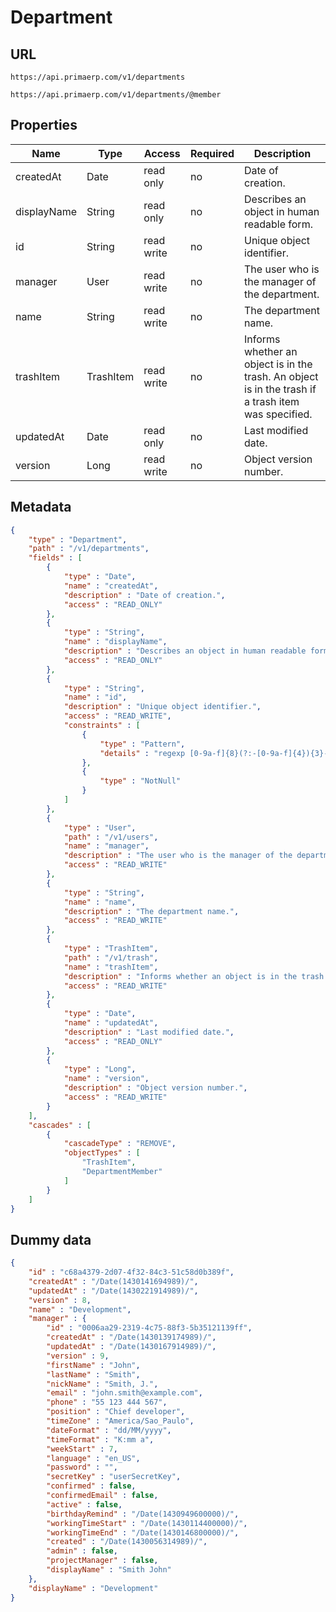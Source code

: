 Department
==

## URL

	https://api.primaerp.com/v1/departments

	https://api.primaerp.com/v1/departments/@member

## Properties

| Name        | Type      | Access     | Required | Description                                                                                         |
|-------------|-----------|------------|----------|-----------------------------------------------------------------------------------------------------|
| createdAt   | Date      | read only  | no       | Date of creation.                                                                                   |
| displayName | String    | read only  | no       | Describes an object in human readable form.                                                         |
| id          | String    | read write | no       | Unique object identifier.                                                                           |
| manager     | User      | read write | no       | The user who is the manager of the department.                                                      |
| name        | String    | read write | no       | The department name.                                                                                |
| trashItem   | TrashItem | read write | no       | Informs whether an object is in the trash. An object is in the trash if a trash item was specified. |
| updatedAt   | Date      | read only  | no       | Last modified date.                                                                                 |
| version     | Long      | read write | no       | Object version number.                                                                              |

## Metadata

```JSON
{
	"type" : "Department",
	"path" : "/v1/departments",
	"fields" : [
		{
			"type" : "Date",
			"name" : "createdAt",
			"description" : "Date of creation.",
			"access" : "READ_ONLY"
		},
		{
			"type" : "String",
			"name" : "displayName",
			"description" : "Describes an object in human readable form.",
			"access" : "READ_ONLY"
		},
		{
			"type" : "String",
			"name" : "id",
			"description" : "Unique object identifier.",
			"access" : "READ_WRITE",
			"constraints" : [
				{
					"type" : "Pattern",
					"details" : "regexp [0-9a-f]{8}(?:-[0-9a-f]{4}){3}-[0-9a-f]{12}"
				},
				{
					"type" : "NotNull"
				}
			]
		},
		{
			"type" : "User",
			"path" : "/v1/users",
			"name" : "manager",
			"description" : "The user who is the manager of the department.",
			"access" : "READ_WRITE"
		},
		{
			"type" : "String",
			"name" : "name",
			"description" : "The department name.",
			"access" : "READ_WRITE"
		},
		{
			"type" : "TrashItem",
			"path" : "/v1/trash",
			"name" : "trashItem",
			"description" : "Informs whether an object is in the trash. An object is in the trash if a trash item was specified.",
			"access" : "READ_WRITE"
		},
		{
			"type" : "Date",
			"name" : "updatedAt",
			"description" : "Last modified date.",
			"access" : "READ_ONLY"
		},
		{
			"type" : "Long",
			"name" : "version",
			"description" : "Object version number.",
			"access" : "READ_WRITE"
		}
	],
	"cascades" : [
		{
			"cascadeType" : "REMOVE",
			"objectTypes" : [
				"TrashItem",
				"DepartmentMember"
			]
		}
	]
}
```

## Dummy data

```JSON
{
	"id" : "c68a4379-2d07-4f32-84c3-51c58d0b389f",
	"createdAt" : "/Date(1430141694989)/",
	"updatedAt" : "/Date(1430221914989)/",
	"version" : 8,
	"name" : "Development",
	"manager" : {
		"id" : "0006aa29-2319-4c75-88f3-5b35121139ff",
		"createdAt" : "/Date(1430139174989)/",
		"updatedAt" : "/Date(1430167914989)/",
		"version" : 9,
		"firstName" : "John",
		"lastName" : "Smith",
		"nickName" : "Smith, J.",
		"email" : "john.smith@example.com",
		"phone" : "55 123 444 567",
		"position" : "Chief developer",
		"timeZone" : "America/Sao_Paulo",
		"dateFormat" : "dd/MM/yyyy",
		"timeFormat" : "K:mm a",
		"weekStart" : 7,
		"language" : "en_US",
		"password" : "",
		"secretKey" : "userSecretKey",
		"confirmed" : false,
		"confirmedEmail" : false,
		"active" : false,
		"birthdayRemind" : "/Date(1430949600000)/",
		"workingTimeStart" : "/Date(1430114400000)/",
		"workingTimeEnd" : "/Date(1430146800000)/",
		"created" : "/Date(1430056314989)/",
		"admin" : false,
		"projectManager" : false,
		"displayName" : "Smith John"
	},
	"displayName" : "Development"
}
```
